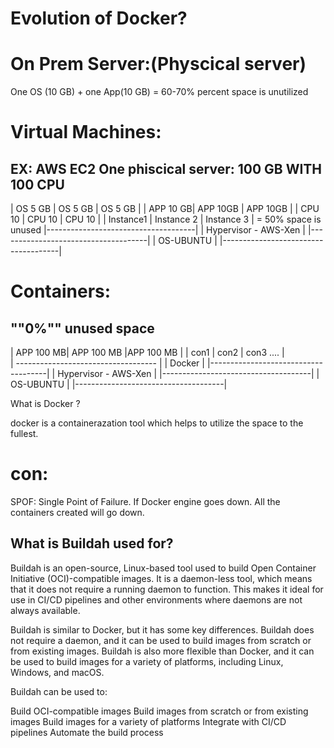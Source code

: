 Evolution of Docker?
=================
On Prem Server:(Physcical server)
==============
One OS (10 GB) + one App(10 GB) 
= 60-70% percent space is unutilized

Virtual Machines:
===============
EX: AWS EC2
One phiscical server:
100 GB WITH 100 CPU
---------------------------------------
|  OS 5 GB  |   OS 5 GB  | OS 5 GB    |
|  APP 10 GB|   APP 10GB | APP 10GB   |
|  CPU 10   |    CPU 10  | CPU 10     |
| Instance1 | Instance 2 | Instance 3 |   = 50% space  is unused 
|-------------------------------------|
|      Hypervisor - AWS-Xen           |
|-------------------------------------|
|          OS-UBUNTU                  |
|-------------------------------------|

Containers:
==========
 ""0%""  unused space
---------------------------------------
|  APP 100 MB| APP 100 MB |APP 100 MB |
| con1       | con2       | con3 .... |    
| ----------------------------------- |
|          Docker                     |
|-------------------------------------|
|      Hypervisor - AWS-Xen           |
|-------------------------------------|
|          OS-UBUNTU                  |
|-------------------------------------|

What is Docker ?

docker is a containerazation tool which helps to utilize the space to the fullest.

con:
====
SPOF: 
Single Point of Failure. If Docker engine goes down. All the containers created will go down. 

What is Buildah used for?
--------------------


Buildah is an open-source, Linux-based tool used to build Open Container Initiative (OCI)-compatible images. It is a daemon-less tool, which means that it does not require a running daemon to function. This makes it ideal for use in CI/CD pipelines and other environments where daemons are not always available.

Buildah is similar to Docker, but it has some key differences. Buildah does not require a daemon, and it can be used to build images from scratch or from existing images. Buildah is also more flexible than Docker, and it can be used to build images for a variety of platforms, including Linux, Windows, and macOS.

Buildah can be used to:

Build OCI-compatible images
Build images from scratch or from existing images
Build images for a variety of platforms
Integrate with CI/CD pipelines
Automate the build process
